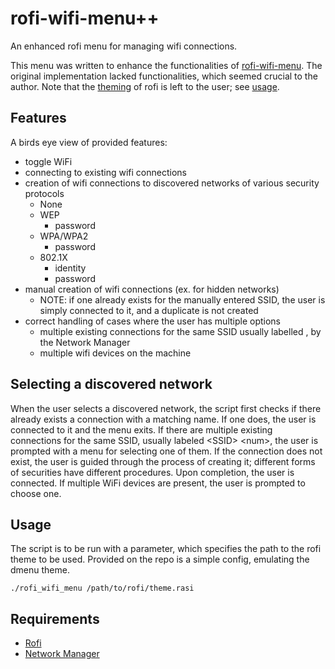 # rofi-wifi-menu++

An enhanced rofi menu for managing wifi connections.

This menu was written to enhance the functionalities of [rofi-wifi-menu](https://github.com/zbaylin/rofi-wifi-menu). The original implementation lacked functionalities, which seemed crucial to the author. Note that the [theming](https://github.com/DaveDavenport/rofi-themes) of rofi is left to the user; see [usage](#usage).
## Features

A birds eye view of provided features:

  * toggle WiFi
  * connecting to existing wifi connections
  * creation of wifi connections to discovered networks of various security protocols
    * None
    * WEP
      * password
    * WPA/WPA2
      * password
    * 802.1X
      * identity
      * password
  * manual creation of wifi connections (ex. for hidden networks)
    * NOTE: if one already exists for the manually entered SSID, the user is simply connected to it, and a duplicate is not created
  * correct handling of cases where the user has multiple options
    * multiple existing connections for the same SSID usually labelled <SSID> <num>, by the Network Manager
    * multiple wifi devices on the machine

## Selecting a discovered network

When the user selects a discovered network, the script first checks if there already exists a connection with a matching name. If one does, the user is connected to it and the menu exits. If there are multiple existing connections for the same SSID, usually labeled \<SSID\> \<num\>, the user is prompted with a menu for selecting one of them. If the connection does not exist, the user is guided through the process of creating it; different forms of securities have different procedures. Upon completion, the user is connected. If multiple WiFi devices are present, the user is prompted to choose one.

## Usage

The script is to be run with a parameter, which specifies the path to the rofi theme to be used. Provided on the repo is a simple config, emulating the dmenu theme.

    ./rofi_wifi_menu /path/to/rofi/theme.rasi

## Requirements 

  * [Rofi](https://github.com/DaveDavenport/rofi)
  * [Network Manager](https://wiki.gnome.org/Projects/NetworkManager)
